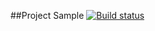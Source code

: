 ##Project Sample  [![Build status](https://ci.appveyor.com/api/projects/status/w93bbvad6utb6ehl?svg=true)](https://ci.appveyor.com/project/Ekaterina-Isabel/2-appveyor-pi3i8)
